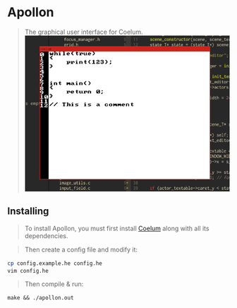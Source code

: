 # Apollon
> The graphical user interface for Coelum.
![screenshot](menu.png)

## Installing
> To install Apollon, you must first install [Coelum](https://github.com/sebbekarlsson/coelum)
> along with all its dependencies.

> Then create a config file and modify it:
```bash
cp config.example.he config.he
vim config.he
```

> Then compile & run:
```
make && ./apollon.out
```
